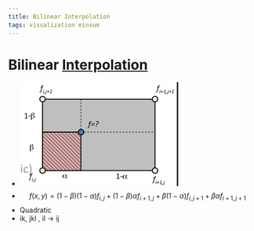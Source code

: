 ```yaml
---
title: Bilinear Interpolation
tags: visualization einsum 
---
```


# Bilinear [Interpolation](Interpolation.md)
- ![im](assets/Pasted%20Image%2020220411124724.png)
- $$f(x,y) = (1-\beta)(1-\alpha)f_{i,j}+(1-\beta)\alpha f_{i+1,j} + \beta(1-\alpha)f_{i,j+1}+\beta \alpha f_{i+1,j+1}$$
- Quadratic
- ik, jkl , il -> ij






























































































